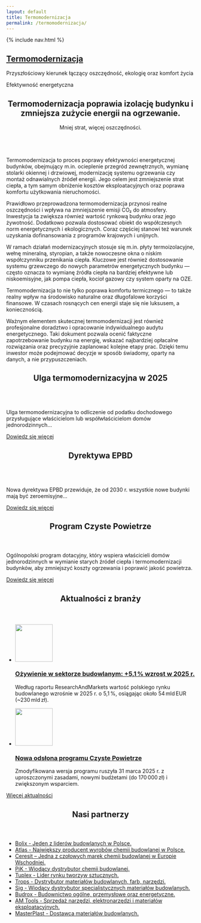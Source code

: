 ```yaml
---
layout: default
title: Termomodernizacja
permalink: /termomodernizacja/
---
```

{% include nav.html %}
<div class="top-gradient-overlay"></div>
<section id="header" class="wrapper style2">
  <div id="logo" class="frosted-box wide">
    <h1><a href="#">Termomodernizacja</a></h1>
    <p>Przyszłościowy kierunek łączący oszczędność, ekologię oraz komfort życia</p>
  </div>
</section>
<section id="main" class="wrapper style2">
  <div class="title">Efektywność energetyczna</div>
  <div class="container">
    <div class="row gtr-150">
      <div class="col-8 col-12-medium">
        <div id="content">
          <article class="box post">
            <header class="style1">
              <h2>Termomodernizacja poprawia izolację budynku i zmniejsza zużycie energii na ogrzewanie.</h2>
              <p>Mniej strat, więcej oszczędności.</p>
            </header>
            <a href="#" class="image featured">
              <img src="{{ '/images/Anwibud_5.png' | relative_url }}" alt="" />
            </a>
            <p>Termomodernizacja to proces poprawy efektywności energetycznej budynków, obejmujący m.in. ocieplenie przegród zewnętrznych, wymianę stolarki okiennej i drzwiowej, modernizację systemu ogrzewania czy montaż odnawialnych źródeł energii. Jego celem jest zmniejszenie strat ciepła, a tym samym obniżenie kosztów eksploatacyjnych oraz poprawa komfortu użytkowania nieruchomości.</p>
            <p>Prawidłowo przeprowadzona termomodernizacja przynosi realne oszczędności i wpływa na zmniejszenie emisji CO₂ do atmosfery. Inwestycja ta zwiększa również wartość rynkową budynku oraz jego żywotność. Dodatkowo pozwala dostosować obiekt do współczesnych norm energetycznych i ekologicznych. Coraz częściej stanowi też warunek uzyskania dofinansowania z programów krajowych i unijnych.</p>
            <p>W ramach działań modernizacyjnych stosuje się m.in. płyty termoizolacyjne, wełnę mineralną, styropian, a także nowoczesne okna o niskim współczynniku przenikania ciepła. Kluczowe jest również dostosowanie systemu grzewczego do nowych parametrów energetycznych budynku — często oznacza to wymianę źródła ciepła na bardziej efektywne lub niskoemisyjne, jak pompa ciepła, kocioł gazowy czy system oparty na OZE.</p>
            <p>Termomodernizacja to nie tylko poprawa komfortu termicznego — to także realny wpływ na środowisko naturalne oraz długofalowe korzyści finansowe. W czasach rosnących cen energii staje się nie luksusem, a koniecznością.</p>
            <p>Ważnym elementem skutecznej termomodernizacji jest również profesjonalne doradztwo i opracowanie indywidualnego audytu energetycznego. Taki dokument pozwala ocenić faktyczne zapotrzebowanie budynku na energię, wskazać najbardziej opłacalne rozwiązania oraz precyzyjnie zaplanować kolejne etapy prac. Dzięki temu inwestor może podejmować decyzje w sposób świadomy, oparty na danych, a nie przypuszczeniach.</p>
          </article>
          <div class="row gtr-150">
            <div class="col-6 col-12-small">
              <section class="box">
                <header>
                  <h2>Ulga termomodernizacyjna w 2025</h2>
                </header>
                <a href="#" class="image featured"><img src="{{ '/images/Anwibud_8.png' | relative_url }}" alt="" /></a>
                <p>Ulga termomodernizacyjna to odliczenie od podatku dochodowego przysługujące właścicielom lub współwłaścicielom domów jednorodzinnych...</p>
                <a href="https://www.podatki.gov.pl/pit/ulgi-odliczenia-i-zwolnienia/ulga-termomodernizacyjna/" class="button style1">Dowiedz się więcej</a>
              </section>
            </div>
            <div class="col-6 col-12-small">
              <section class="box">
                <header>
                  <h2>Dyrektywa EPBD</h2>
                </header>
                <a href="#" class="image featured"><img src="{{ '/images/Anwibud_10.png' | relative_url }}" alt="" /></a>
                <p>Nowa dyrektywa EPBD przewiduje, że od 2030 r. wszystkie nowe budynki mają być zeroemisyjne...</p>
                <a href="https://www.gov.pl/web/rozwoj-technologia/dyrektywa-w-sprawie-charakterystyki-energetycznej-budynkow-epbd" class="button style1">Dowiedz się więcej</a>
              </section>
            </div>
          </div>
        </div>
      </div>
      <div class="col-4 col-12-medium">
        <div id="sidebar">
                <section class="box">
											<header>
												<h2>Program Czyste Powietrze</h2>
											</header>
											<p>Ogólnopolski program dotacyjny, który wspiera właścicieli domów jednorodzinnych
												w wymianie starych źródeł ciepła i termomodernizacji budynków, 
												aby zmniejszyć koszty ogrzewania i poprawić jakość powietrza.</p>
											<a href="https://czystepowietrze.gov.pl/" class="button style1">Dowiedz się więcej</a>
										</section>
										<section class="box">
											<header>
												<h2>Aktualności z branży</h2>
											</header>
											<ul class="style2">
												<li>
													<article class="box post-excerpt">
														<a href="#" class="image left"><img src="{{ '/images/Anwibud_9.jpg' | relative_url }}" alt="" style="width: 100px; height: 100px; object-fit: cover;"/></a> 
														<h3><a href="https://www.globenewswire.com/news-release/2025/04/23/3066199/28124/en/Poland-Construction-Industry-Report-2025-Market-Opportunities-in-Polish-Construction-A-Detailed-10-Year-Forecast.?">Ożywienie w sektorze budowlanym: +5,1 % wzrost w 2025 r.</a></h3>
														<p>Według raportu ResearchAndMarkets wartość polskiego rynku budowlanego wzrośnie w 
															2025 r. o 5,1 %, osiągając około 54 mld EUR (~230 mld zł).</p>
													</article>
												</li>
												<li>
													<article class="box post-excerpt">
														<a href="#" class="image left"><img src="{{ '/images/Aktualnosc2.png' | relative_url }}" alt="" style="width: 100px; height: 100px; object-fit: cover;"/></a> 
														<h3><a href="https://www.czystepowietrze.eu/aktualnosci/program-czyste-powietrze-wraca-31-marca-2025-r">Nowa odsłona programu Czyste Powietrze</a></h3>
														<p>Zmodyfikowana wersja programu ruszyła 31 marca 2025 r. z uproszczonymi 
															zasadami, nowymi budżetami (do 170 000 zł) i zwiększonym wsparciem.</p>
													</article>
												</li>
											</ul>
											<a href="https://www.muratorplus.pl/" class="button style1">Więcej aktualności</a>
										</section>
										<section class="box">
											<header>
												<h2>Nasi partnerzy</h2>
											</header>
											<ul class="style3">
												<li><a href="https://www.bolix.pl/pl/">Bolix - Jeden z liderów budowlanych w Polsce.</a></li>
												<li><a href="https://www.atlas.com.pl/">Atlas - Największy producent wyrobów chemii budowlanej w Polsce.</a></li>
												<li><a href="https://www.ceresit.pl/">Ceresit – Jedna z czołowych marek chemii budowlanej w Europie Wschodniej.</a></li>
												<li><a href="https://www.pik.plo.pl/">PiK - Wiodący dystrybutor chemii budowlanej.</a></li>
												<li><a href="https://tuplex.pl/">Tuplex - Lider rynku tworzyw sztucznych.</a></li>
												<li><a href="https://trops.pl/">Trops - Dystrybutor materiałów budowlanych, farb, narzędzi.</a></li>
												<li><a href="https://www.sig.pl/">Sig - Wiodący dystrybutor specjalistycznych materiałów budowlanych.</a></li>
												<li><a href="https://www.budrox.eu/">Budrox - Budownictwo ogólne, przemysłowe oraz energetyczne.</a></li>
												<li><a href="https://amtools.pl/">AM Tools - Sprzedaż narzędzi, elektronarzędzi i materiałów eksploatacyjnych.</a></li>
												<li><a href="https://www.masterplastgroup.pl/">MasterPlast - Dostawca materiałów budowlanych.</a></li>
											</ul>
									</section>
        </div>
      </div>
    </div>
  </div>
</section>
